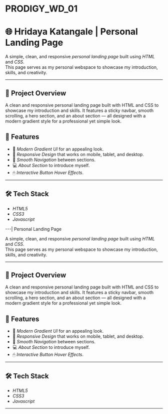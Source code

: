 # PRODIGY_WD_01
# 🌐 Hridaya Katangale | Personal Landing Page

A simple, clean, and responsive *personal landing page* built using *HTML* and *CSS*.  
This page serves as my personal webspace to showcase my introduction, skills, and creativity.

---

## 📖 Project Overview
A clean and responsive personal landing page built with HTML and CSS to showcase my introduction and skills.
It features a sticky navbar, smooth scrolling, a hero section, and an about section — all designed with a modern gradient style for a professional yet simple look.



## 📌 Features
- 🎨 *Modern Gradient UI* for an appealing look.
- 📱 *Responsive Design* that works on mobile, tablet, and desktop.
- 🔗 *Smooth Navigation* between sections.
- 💻 *About Section* to introduce myself.
- 🖱 *Interactive Button Hover Effects*.

---

## 🛠 Tech Stack
- *HTML5*
- *CSS3*
-  *Javascript*

---| Personal Landing Page

A simple, clean, and responsive *personal landing page* built using *HTML* and *CSS*.  
This page serves as my personal webspace to showcase my introduction, skills, and creativity.

---

## 📖 Project Overview
A clean and responsive personal landing page built with HTML and CSS to showcase my introduction and skills.
It features a sticky navbar, smooth scrolling, a hero section, and an about section — all designed with a modern gradient style for a professional yet simple look.



## 📌 Features
- 🎨 *Modern Gradient UI* for an appealing look.
- 📱 *Responsive Design* that works on mobile, tablet, and desktop.
- 🔗 *Smooth Navigation* between sections.
- 💻 *About Section* to introduce myself.
- 🖱 *Interactive Button Hover Effects*.

---

## 🛠 Tech Stack
- *HTML5*
- *CSS3*
-  *Javascript*

---
